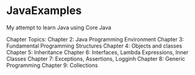 # JavaExamples
My attempt to learn Java using Core Java

Chapter Topics:
Chapter 2: Java Programming Environment
Chapter 3: Fundamental Programming Structures
Chapter 4: Objects and classes
Chapter 5: Inheritance
Chapter 6: Interfaces, Lambda Expressions, Inner Classes
Chapter 7: Exceptions, Assertions, Logginh
Chapter 8: Generic Programming
Chapter 9: Collections
